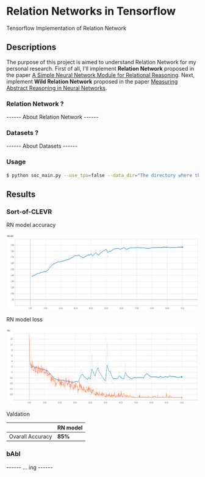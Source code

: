 # Relation Networks in Tensorflow
Tensorflow Implementation of Relation Network

## Descriptions
The purpose of this project is aimed to understand Relation Network for my personal research. First of all, I'll implement **Relation Network** proposed in the paper [A Simple Neural Network Module for Relational Reasoning](https://arxiv.org/abs/1706.01427). Next, implement **Wild Relation Network** proposed in the paper [Measuring Abstract Reasoning in Neural Networks](http://proceedings.mlr.press/v80/santoro18a.html). 

### Relation Network ?

------ About Relation Network ------

### Datasets ?

------ About Datasets ------

### Usage 

```bash
$ python soc_main.py --use_tpu=false --data_dir="The directory where the input datais stored" --model_dir="The direcrtory where the model summaries are stored" 
```

## Results

### Sort-of-CLEVR

RN model accuracy

<img src="figure/soc_acc.png" height="200"/>

RN model loss

<img src="figure/soc_loss.png" height="200"/>

Valdation

| | RN model |
| --- | --- |
| Ovarall Accuracy | **85%** |


### bAbI

------ ... ing ------

